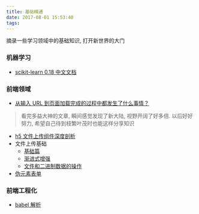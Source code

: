 ```yaml
---
title: 基础精通
date: 2017-08-01 15:53:40
tags:
---
```


摘录一些学习领域中的基础知识, 打开新世界的大门

<!-- more -->

### 机器学习

- [scikit-learn 0.18 中文文档](http://cwiki.apachecn.org/plugins/servlet/mobile#content/view/10030181)

### 前端领域

- [从输入 URL 到页面加载完成的过程中都发生了什么事情？](http://fex.baidu.com/blog/2014/05/what-happen/)

> 看完多益大神的文章, 瞬间感觉发现了新大陆, 视野开阔了好多倍. 以后好好努力, 希望自己待到枝繁叶茂时也能这样分享知识

- [h5 文件上传组件深度剖析](http://fex.baidu.com/blog/2014/04/html5-uploader/)
- 文件上传基础
    - [基础篇](https://www.qcloud.com/community/article/985614)
    - [渐进式增强](http://www.ruanyifeng.com/blog/2012/08/file_upload.html)
    - [文件和二进制数据的操作](http://javascript.ruanyifeng.com/htmlapi/file.html)
- [伪元素表单](http://www.zhangxinxu.com/wordpress/2013/06/%E4%BC%AA%E5%85%83%E7%B4%A0-%E8%A1%A8%E5%8D%95%E6%A0%B7%E5%BC%8F-pseudo-elements-style-form-controls/)

### 前端工程化

- [babel 解析](https://segmentfault.com/a/1190000011155061?utm_source=weekly&utm_medium=email&utm_campaign=email_weekly#articleHeader8)